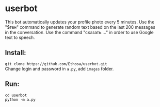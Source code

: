 # userbot

This bot automatically updates your profile photo every 5 minutes.
Use the "$ген" command to generate random text based on the last 200 messages in the conversation.
Use the command "сказать ..." in order to use Google text to speech.

## Install:
`git clone https://github.com/Ethosa/userbot.git`  
Change login and password in `a.py`, add `images` folder.

## Run:
```
cd userbot
python -m a.py
```
